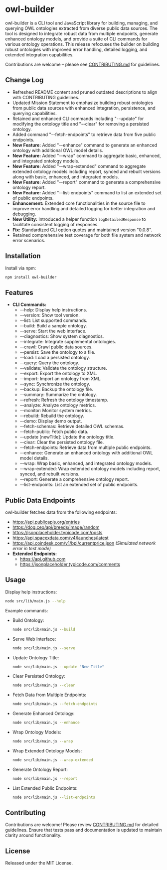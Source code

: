 # owl-builder

owl-builder is a CLI tool and JavaScript library for building, managing, and querying OWL ontologies extracted from diverse public data sources. The tool is designed to integrate robust data from multiple endpoints, generate enhanced ontology models, and provide a suite of CLI commands for various ontology operations. This release refocuses the builder on building robust ontologies with improved error handling, detailed logging, and extended integration capabilities.

Contributions are welcome – please see [CONTRIBUTING.md](./CONTRIBUTING.md) for guidelines.

## Change Log
- Refreshed README content and pruned outdated descriptions to align with CONTRIBUTING guidelines.
- Updated Mission Statement to emphasize building robust ontologies from public data sources with enhanced integration, persistence, and querying capabilities.
- Retained and enhanced CLI commands including "--update" for modifying the ontology title and "--clear" for removing a persisted ontology.
- Added command "--fetch-endpoints" to retrieve data from five public endpoints.
- **New Feature:** Added "--enhance" command to generate an enhanced ontology with additional OWL model details.
- **New Feature:** Added "--wrap" command to aggregate basic, enhanced, and integrated ontology models.
- **New Feature:** Added "--wrap-extended" command to aggregate extended ontology models including report, synced and rebuilt versions along with basic, enhanced, and integrated models.
- **New Feature:** Added "--report" command to generate a comprehensive ontology report.
- **New Feature:** Added "--list-endpoints" command to list an extended set of public endpoints.
- **Enhancement:** Extended core functionalities in the source file to improve error handling and detailed logging for better integration and debugging.
- **New Utility:** Introduced a helper function `logDetailedResponse` to facilitate consistent logging of responses.
- **Fix:** Standardized CLI option quotes and maintained version "0.0.8".
- Retained comprehensive test coverage for both file system and network error scenarios.

## Installation

Install via npm:

```bash
npm install owl-builder
```

## Features

- **CLI Commands:**
  - --help: Display help instructions.
  - --version: Show tool version.
  - --list: List supported commands.
  - --build: Build a sample ontology.
  - --serve: Start the web interface.
  - --diagnostics: Show system diagnostics.
  - --integrate: Integrate supplemental ontologies.
  - --crawl: Crawl public data sources.
  - --persist: Save the ontology to a file.
  - --load: Load a persisted ontology.
  - --query: Query the ontology.
  - --validate: Validate the ontology structure.
  - --export: Export the ontology to XML.
  - --import: Import an ontology from XML.
  - --sync: Synchronize the ontology.
  - --backup: Backup the ontology file.
  - --summary: Summarize the ontology.
  - --refresh: Refresh the ontology timestamp.
  - --analyze: Analyze ontology metrics.
  - --monitor: Monitor system metrics.
  - --rebuild: Rebuild the ontology.
  - --demo: Display demo output.
  - --fetch-schemas: Retrieve detailed OWL schemas.
  - --fetch-public: Fetch public data.
  - --update [newTitle]: Update the ontology title.
  - --clear: Clear the persisted ontology file.
  - --fetch-endpoints: Retrieve data from multiple public endpoints.
  - --enhance: Generate an enhanced ontology with additional OWL model details.
  - --wrap: Wrap basic, enhanced, and integrated ontology models.
  - --wrap-extended: Wrap extended ontology models including report, synced, and rebuilt versions.
  - --report: Generate a comprehensive ontology report.
  - --list-endpoints: List an extended set of public endpoints.

## Public Data Endpoints

owl-builder fetches data from the following endpoints:

- https://api.publicapis.org/entries
- https://dog.ceo/api/breeds/image/random
- https://jsonplaceholder.typicode.com/posts
- https://api.spacexdata.com/v4/launches/latest
- https://api.coindesk.com/v1/bpi/currentprice.json *(Simulated network error in test mode)*
- **Extended Endpoints:**
  - https://api.github.com
  - https://jsonplaceholder.typicode.com/comments

## Usage

Display help instructions:

```bash
node src/lib/main.js --help
```

Example commands:

- Build Ontology:
  ```bash
  node src/lib/main.js --build
  ```
- Serve Web Interface:
  ```bash
  node src/lib/main.js --serve
  ```
- Update Ontology Title:
  ```bash
  node src/lib/main.js --update "New Title"
  ```
- Clear Persisted Ontology:
  ```bash
  node src/lib/main.js --clear
  ```
- Fetch Data from Multiple Endpoints:
  ```bash
  node src/lib/main.js --fetch-endpoints
  ```
- Generate Enhanced Ontology:
  ```bash
  node src/lib/main.js --enhance
  ```
- Wrap Ontology Models:
  ```bash
  node src/lib/main.js --wrap
  ```
- Wrap Extended Ontology Models:
  ```bash
  node src/lib/main.js --wrap-extended
  ```
- Generate Ontology Report:
  ```bash
  node src/lib/main.js --report
  ```
- List Extended Public Endpoints:
  ```bash
  node src/lib/main.js --list-endpoints
  ```

## Contributing

Contributions are welcome! Please review [CONTRIBUTING.md](./CONTRIBUTING.md) for detailed guidelines. Ensure that tests pass and documentation is updated to maintain clarity around functionality.

## License

Released under the MIT License.
